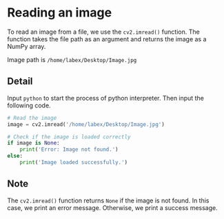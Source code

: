 # Reading an image

To read an image from a file, we use the `cv2.imread()` function. The function takes the file path as an argument and returns the image as a NumPy array.

Image path is `/home/labex/Desktop/Image.jpg`

## Detail

Input `python` to start the process of python interpreter. Then input the following code.

```python
# Read the image
image = cv2.imread('/home/labex/Desktop/Image.jpg')

# Check if the image is loaded correctly
if image is None:
    print('Error: Image not found.')
else:
    print('Image loaded successfully.')

```

## Note

The `cv2.imread()` function returns `None` if the image is not found. In this case, we print an error message. Otherwise, we print a success message.
